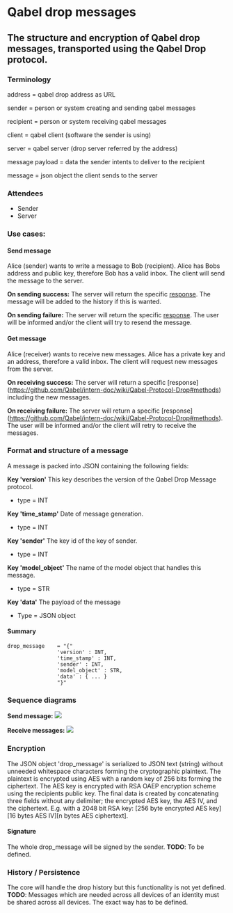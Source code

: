 # Qabel drop messages
## The structure and encryption of Qabel drop messages, transported using the Qabel Drop protocol.

### Terminology

address = qabel drop address as URL

sender 	= person or system creating and sending qabel messages

recipient = person or system receiving qabel messages

client	= qabel client (software the sender is using)

server 	= qabel server (drop server referred by the address)

message payload = data the sender intents to deliver to the recipient

message = json object the client sends to the server


### Attendees

* Sender
* Server

### Use cases:

#### Send message
Alice (sender) wants to write a message to Bob (recipient). Alice has Bobs address and public key, therefore Bob has a valid inbox.
The client will send the message to the server.

**On sending success:**
The server will return the specific [response](https://github.com/Qabel/intern-doc/wiki/Qabel-Protocol-Drop#methods).
The message will be added to the history if this is wanted.

**On sending failure:**
The server will return the specific [response](https://github.com/Qabel/intern-doc/wiki/Qabel-Protocol-Drop#methods).
The user will be informed and/or the client will try to resend the message.

#### Get message
Alice (receiver) wants to receive new messages. Alice has a private key and an address, therefore a valid inbox.
The client will request new messages from the server.

**On receiving success:**
The server will return a specific [response] (https://github.com/Qabel/intern-doc/wiki/Qabel-Protocol-Drop#methods) including the new messages.

**On receiving failure:**
The server will return a specific [response] (https://github.com/Qabel/intern-doc/wiki/Qabel-Protocol-Drop#methods).
The user will be informed and/or the client will retry to receive the messages.

### Format and structure of a message
A message is packed into JSON containing the following fields:

**Key 'version'**
This key describes the version of the Qabel Drop Message protocol.
* type = INT

**Key 'time_stamp'**
Date of message generation.
* type = INT

**Key 'sender'**
The key id of the key of sender.
* type = INT

**Key 'model_object'**
The name of the model object that handles this message.
* type = STR

**Key 'data'**
The payload of the message
* Type = JSON object

#### Summary

    drop_message    = "{"
                    'version' : INT,
                    'time_stamp' : INT,
                    'sender' : INT,
                    'model_object' : STR,
                    'data' : { ... }
                    "}"


### Sequence diagrams

**Send message:**
![](https://github.com/Qabel/intern-doc/wiki/images/sequence_diagram_qabel_messages_send.png)

**Receive messages:**
![](https://github.com/Qabel/intern-doc/wiki/images/sequence_diagram_qabel_messages_receive.png)

### Encryption

The JSON object 'drop_message' is serialized to JSON text (string) without unneeded whitespace characters forming the cryptographic plaintext.
The plaintext is encrypted using AES with a random key of 256 bits forming the ciphertext.
The AES key is encrypted with RSA OAEP encryption scheme using the recipients public key.
The final data is created by concatenating three fields without any delimiter; the encrypted AES key, the AES IV, and the ciphertext. E.g. with a 2048 bit RSA key: [256 byte encrypted AES key][16 bytes AES IV][n bytes AES ciphertext].

#### Signature

The whole drop_message will be signed by the sender. **TODO**: To be defined.

### History / Persistence

The core will handle the drop history but this functionality is not yet defined.
**TODO**: Messages which are needed across all devices of an identity must be shared across all devices. The exact way has to be defined.
